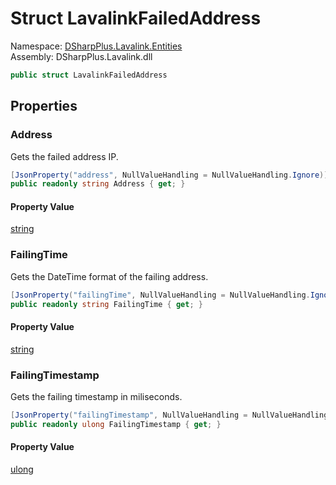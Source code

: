 # Struct LavalinkFailedAddress

Namespace: [DSharpPlus.Lavalink.Entities](DSharpPlus.Lavalink.Entities.md)  
Assembly: DSharpPlus.Lavalink.dll

```csharp
public struct LavalinkFailedAddress
```

## Properties

### <a id="DSharpPlus_Lavalink_Entities_LavalinkFailedAddress_Address"></a>Address

Gets the failed address IP.

```csharp
[JsonProperty("address", NullValueHandling = NullValueHandling.Ignore)]
public readonly string Address { get; }
```

#### Property Value

[string](https://learn.microsoft.com/dotnet/api/system.string)

### <a id="DSharpPlus_Lavalink_Entities_LavalinkFailedAddress_FailingTime"></a>FailingTime

Gets the DateTime format of the failing address.

```csharp
[JsonProperty("failingTime", NullValueHandling = NullValueHandling.Ignore)]
public readonly string FailingTime { get; }
```

#### Property Value

[string](https://learn.microsoft.com/dotnet/api/system.string)

### <a id="DSharpPlus_Lavalink_Entities_LavalinkFailedAddress_FailingTimestamp"></a>FailingTimestamp

Gets the failing timestamp in miliseconds.

```csharp
[JsonProperty("failingTimestamp", NullValueHandling = NullValueHandling.Ignore)]
public readonly ulong FailingTimestamp { get; }
```

#### Property Value

[ulong](https://learn.microsoft.com/dotnet/api/system.uint64)

